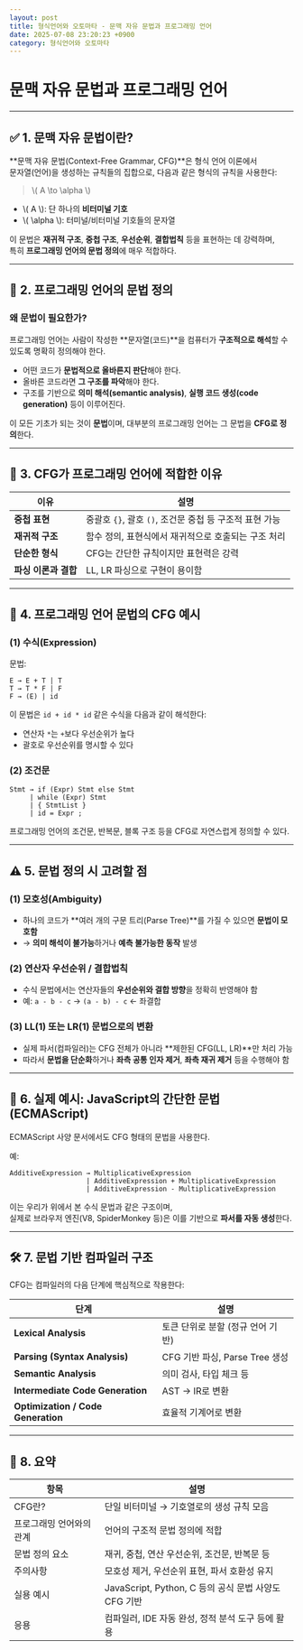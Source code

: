 ```yaml
---
layout: post
title: 형식언어와 오토마타 - 문맥 자유 문법과 프로그래밍 언어
date: 2025-07-08 23:20:23 +0900
category: 형식언어와 오토마타
---
```

# 문맥 자유 문법과 프로그래밍 언어

---

## ✅ 1. 문맥 자유 문법이란?

**문맥 자유 문법(Context-Free Grammar, CFG)**은 형식 언어 이론에서  
문자열(언어)을 생성하는 규칙들의 집합으로, 다음과 같은 형식의 규칙을 사용한다:

> \\( A \to \alpha \\)

- \\( A \\): 단 하나의 **비터미널 기호**
- \\( \alpha \\): 터미널/비터미널 기호들의 문자열

이 문법은 **재귀적 구조**, **중첩 구조**, **우선순위**, **결합법칙** 등을 표현하는 데 강력하며,  
특히 **프로그래밍 언어의 문법 정의**에 매우 적합하다.

---

## 📘 2. 프로그래밍 언어의 문법 정의

### 왜 문법이 필요한가?

프로그래밍 언어는 사람이 작성한 **문자열(코드)**을 컴퓨터가 **구조적으로 해석**할 수 있도록 명확히 정의해야 한다.

- 어떤 코드가 **문법적으로 올바른지 판단**해야 한다.
- 올바른 코드라면 **그 구조를 파악**해야 한다.
- 구조를 기반으로 **의미 해석(semantic analysis)**, **실행 코드 생성(code generation)** 등이 이루어진다.

이 모든 기초가 되는 것이 **문법**이며, 대부분의 프로그래밍 언어는 그 문법을 **CFG로 정의**한다.

---

## 🧩 3. CFG가 프로그래밍 언어에 적합한 이유

| 이유 | 설명 |
|------|------|
| **중첩 표현** | 중괄호 `{}`, 괄호 `()`, 조건문 중첩 등 구조적 표현 가능 |
| **재귀적 구조** | 함수 정의, 표현식에서 재귀적으로 호출되는 구조 처리 |
| **단순한 형식** | CFG는 간단한 규칙이지만 표현력은 강력 |
| **파싱 이론과 결합** | LL, LR 파싱으로 구현이 용이함 |

---

## 🔣 4. 프로그래밍 언어 문법의 CFG 예시

### (1) 수식(Expression)

문법:
```
E → E + T | T
T → T * F | F
F → (E) | id
```

이 문법은 `id + id * id` 같은 수식을 다음과 같이 해석한다:

- 연산자 `*`는 `+`보다 우선순위가 높다
- 괄호로 우선순위를 명시할 수 있다

### (2) 조건문

```
Stmt → if (Expr) Stmt else Stmt
     | while (Expr) Stmt
     | { StmtList }
     | id = Expr ;
```

프로그래밍 언어의 조건문, 반복문, 블록 구조 등을 CFG로 자연스럽게 정의할 수 있다.

---

## ⚠️ 5. 문법 정의 시 고려할 점

### (1) 모호성(Ambiguity)

- 하나의 코드가 **여러 개의 구문 트리(Parse Tree)**를 가질 수 있으면 **문법이 모호함**
- → **의미 해석이 불가능**하거나 **예측 불가능한 동작** 발생

### (2) 연산자 우선순위 / 결합법칙

- 수식 문법에서는 연산자들의 **우선순위와 결합 방향**을 정확히 반영해야 함
- 예: `a - b - c` → `(a - b) - c` ← 좌결합

### (3) LL(1) 또는 LR(1) 문법으로의 변환

- 실제 파서(컴파일러)는 CFG 전체가 아니라 **제한된 CFG(LL, LR)**만 처리 가능
- 따라서 **문법을 단순화**하거나 **좌측 공통 인자 제거**, **좌측 재귀 제거** 등을 수행해야 함

---

## 🧠 6. 실제 예시: JavaScript의 간단한 문법 (ECMAScript)

ECMAScript 사양 문서에서도 CFG 형태의 문법을 사용한다.

예:
```
AdditiveExpression → MultiplicativeExpression
                   | AdditiveExpression + MultiplicativeExpression
                   | AdditiveExpression - MultiplicativeExpression
```

이는 우리가 위에서 본 수식 문법과 같은 구조이며,  
실제로 브라우저 엔진(V8, SpiderMonkey 등)은 이를 기반으로 **파서를 자동 생성**한다.

---

## 🛠️ 7. 문법 기반 컴파일러 구조

CFG는 컴파일러의 다음 단계에 핵심적으로 작용한다:

| 단계 | 설명 |
|------|------|
| **Lexical Analysis** | 토큰 단위로 분할 (정규 언어 기반) |
| **Parsing (Syntax Analysis)** | CFG 기반 파싱, Parse Tree 생성 |
| **Semantic Analysis** | 의미 검사, 타입 체크 등 |
| **Intermediate Code Generation** | AST → IR로 변환 |
| **Optimization / Code Generation** | 효율적 기계어로 변환 |

---

## 🧾 8. 요약

| 항목 | 설명 |
|------|------|
| CFG란? | 단일 비터미널 → 기호열로의 생성 규칙 모음 |
| 프로그래밍 언어와의 관계 | 언어의 구조적 문법 정의에 적합 |
| 문법 정의 요소 | 재귀, 중첩, 연산 우선순위, 조건문, 반복문 등 |
| 주의사항 | 모호성 제거, 우선순위 표현, 파서 호환성 유지 |
| 실용 예시 | JavaScript, Python, C 등의 공식 문법 사양도 CFG 기반 |
| 응용 | 컴파일러, IDE 자동 완성, 정적 분석 도구 등에 활용 |